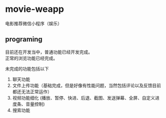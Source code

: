 # movie-weapp
电影推荐微信小程序（娱乐）  

## programing
目前还在开发当中，普通功能已经开发完成。  
正常的浏览功能已经完成。  

未完成的功能包括以下
1. 聊天功能  
2. 文件上传功能（基础完成，但是好像有性能问题，当然包括评论以及反馈目前都还无法正常运作）  
3. 视频功能细化 (播放、暂停、快进、后退、截图、发送弹幕、全屏、自定义进度条、音量控制)
4. 搜索功能


